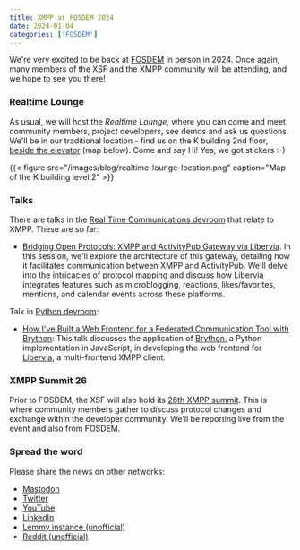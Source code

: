 ```yaml
---
title: XMPP at FOSDEM 2024
date: 2024-01-04
categories: ['FOSDEM']
---
```


We're very excited to be back at [FOSDEM](https://fosdem.org/2024/) in person in 2024.
Once again, many members of the XSF and the XMPP community will be attending, and we hope to see you there!

### Realtime Lounge

As usual, we will host the *Realtime Lounge*, where you can come and meet community members, project developers, see demos and ask us questions.
We'll be in our traditional location - find us on the K building 2nd floor, [beside the elevator](https://fosdem.org/2024/stands/) (map below).
Come and say Hi!
Yes, we got stickers :-)

{{< figure src="/images/blog/realtime-lounge-location.png" caption="Map of the K building level 2" >}}

### Talks

There are talks in the [Real Time Communications devroom](https://fosdem.org/2024/schedule/track/real-time-communications/) that relate to XMPP.
These are so far:

- [Bridging Open Protocols: XMPP and ActivityPub Gateway via Libervia](https://fosdem.org/2024/schedule/event/fosdem-2024-2857-bridging-open-protocols-xmpp-and-activitypub-gateway-via-libervia/). In this session, we'll explore the architecture of this gateway, detailing how it facilitates communication between XMPP and ActivityPub. We'll delve into the intricacies of protocol mapping and discuss how Libervia integrates features such as microblogging, reactions, likes/favorites, mentions, and calendar events across these platforms.

Talk in [Python devroom](https://fosdem.org/2024/schedule/track/python-devroom/):

- [How I've Built a Web Frontend for a Federated Communication Tool with Brython](https://fosdem.org/2024/schedule/event/fosdem-2024-2337-how-i-ve-built-a-web-frontend-for-a-federated-communication-tool-with-brython/): This talk discusses the application of [Brython](https://www.brython.info), a Python implementation in JavaScript, in developing the web frontend for [Libervia](https://libervia.org), a multi-frontend XMPP client.

### XMPP Summit 26

Prior to FOSDEM, the XSF will also hold its [26th XMPP summit](https://wiki.xmpp.org/web/Conferences/Summit_26).
This is where community members gather to discuss protocol changes and exchange within the developer community.
We'll be reporting live from the event and also from FOSDEM.

### Spread the word

Please share the news on other networks:

- [Mastodon](https://fosstodon.org/@xmpp/)
- [Twitter](https://twitter.com/xmpp)
- [YouTube](https://www.youtube.com/channel/UCf3Kq2ElJDFQhYDdjn18RuA)
- [LinkedIn](https://www.linkedin.com/company/xmpp-standards-foundation/)
- [Lemmy instance (unofficial)](https://slrpnk.net/c/xmpp)
- [Reddit (unofficial)](https://www.reddit.com/r/xmpp/)
